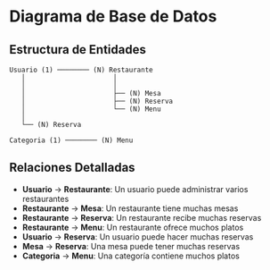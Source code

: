 # Diagrama de Base de Datos

## Estructura de Entidades

```
Usuario (1) ──────── (N) Restaurante
   │                      │
   │                      │
   │                      ├── (N) Mesa
   │                      ├── (N) Reserva
   │                      └── (N) Menu
   │
   └── (N) Reserva

Categoria (1) ──────── (N) Menu
```

## Relaciones Detalladas

- **Usuario** → **Restaurante**: Un usuario puede administrar varios restaurantes
- **Restaurante** → **Mesa**: Un restaurante tiene muchas mesas
- **Restaurante** → **Reserva**: Un restaurante recibe muchas reservas
- **Restaurante** → **Menu**: Un restaurante ofrece muchos platos
- **Usuario** → **Reserva**: Un usuario puede hacer muchas reservas
- **Mesa** → **Reserva**: Una mesa puede tener muchas reservas
- **Categoria** → **Menu**: Una categoría contiene muchos platos
